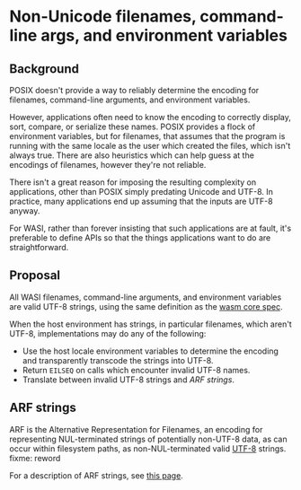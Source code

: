 # Non-Unicode filenames, command-line args, and environment variables

## Background

POSIX doesn't provide a way to reliably determine the encoding for filenames, command-line arguments, and environment variables. 

However, applications often need to know the encoding to correctly display, sort, compare, or serialize these names. POSIX provides a flock of environment variables, but for filenames, that assumes that the program is running with the same locale as the user which created the files, which isn't always true. There are also heuristics which can help guess at the encodings of filenames, however they're not reliable.

There isn't a great reason for imposing the resulting complexity on applications, other than POSIX simply predating Unicode and UTF-8. In practice, many applications end up assuming that the inputs are UTF-8 anyway.

For WASI, rather than forever insisting that such applications are at fault, it's preferable to define APIs so that the things applications want to do are straightforward.

## Proposal

All WASI filenames, command-line arguments, and environment variables are valid UTF-8 strings, using the same definition as the [wasm core spec](https://webassembly.github.io/spec/core/binary/values.html#binary-utf8).

When the host environment has strings, in particular filenames, which aren't UTF-8, implementations may do any of the following:

 - Use the host locale environment variables to determine the encoding and transparently transcode the strings into UTF-8.
 - Return `EILSEQ` on calls which encounter invalid UTF-8 names.
 - Translate between invalid UTF-8 strings and *ARF strings*.

## ARF strings

ARF is the Alternative Representation for Filenames, an encoding for
representing NUL-terminated strings of potentially non-UTF-8 data, as can occur within
filesystem paths, as non-NUL-terminated valid [UTF-8] strings. fixme: reword

[UTF-8]: https://en.wikipedia.org/wiki/UTF-8

For a description of ARF strings, see [this page](https://github.com/bytecodealliance/arf-strings/blob/master/README.md).
